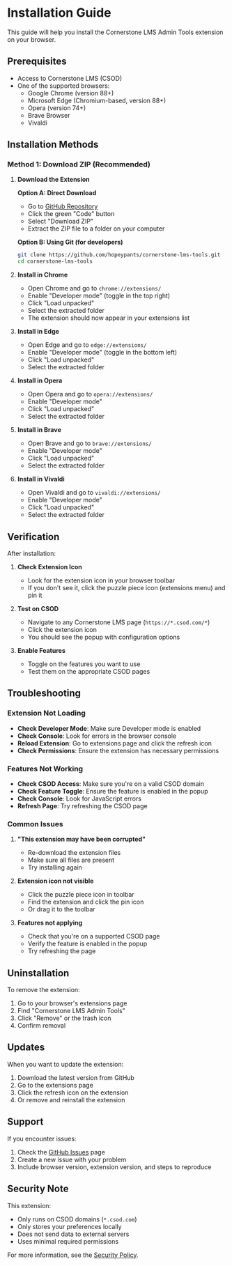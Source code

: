 # Installation Guide

This guide will help you install the Cornerstone LMS Admin Tools extension on your browser.

## Prerequisites

- Access to Cornerstone LMS (CSOD)
- One of the supported browsers:
  - Google Chrome (version 88+)
  - Microsoft Edge (Chromium-based, version 88+)
  - Opera (version 74+)
  - Brave Browser
  - Vivaldi

## Installation Methods

### Method 1: Download ZIP (Recommended)

1. **Download the Extension**
   
   **Option A: Direct Download**
   - Go to [GitHub Repository](https://github.com/hopeypants/cornerstone-lms-tools)
   - Click the green "Code" button
   - Select "Download ZIP"
   - Extract the ZIP file to a folder on your computer
   
   **Option B: Using Git (for developers)**
   ```bash
   git clone https://github.com/hopeypants/cornerstone-lms-tools.git
   cd cornerstone-lms-tools
   ```

2. **Install in Chrome**
   - Open Chrome and go to `chrome://extensions/`
   - Enable "Developer mode" (toggle in the top right)
   - Click "Load unpacked"
   - Select the extracted folder
   - The extension should now appear in your extensions list

3. **Install in Edge**
   - Open Edge and go to `edge://extensions/`
   - Enable "Developer mode" (toggle in the bottom left)
   - Click "Load unpacked"
   - Select the extracted folder

4. **Install in Opera**
   - Open Opera and go to `opera://extensions/`
   - Enable "Developer mode"
   - Click "Load unpacked"
   - Select the extracted folder

5. **Install in Brave**
   - Open Brave and go to `brave://extensions/`
   - Enable "Developer mode"
   - Click "Load unpacked"
   - Select the extracted folder

6. **Install in Vivaldi**
   - Open Vivaldi and go to `vivaldi://extensions/`
   - Enable "Developer mode"
   - Click "Load unpacked"
   - Select the extracted folder

## Verification

After installation:

1. **Check Extension Icon**
   - Look for the extension icon in your browser toolbar
   - If you don't see it, click the puzzle piece icon (extensions menu) and pin it

2. **Test on CSOD**
   - Navigate to any Cornerstone LMS page (`https://*.csod.com/*`)
   - Click the extension icon
   - You should see the popup with configuration options

3. **Enable Features**
   - Toggle on the features you want to use
   - Test them on the appropriate CSOD pages

## Troubleshooting

### Extension Not Loading

- **Check Developer Mode**: Make sure Developer mode is enabled
- **Check Console**: Look for errors in the browser console
- **Reload Extension**: Go to extensions page and click the refresh icon
- **Check Permissions**: Ensure the extension has necessary permissions

### Features Not Working

- **Check CSOD Access**: Make sure you're on a valid CSOD domain
- **Check Feature Toggle**: Ensure the feature is enabled in the popup
- **Check Console**: Look for JavaScript errors
- **Refresh Page**: Try refreshing the CSOD page

### Common Issues

1. **"This extension may have been corrupted"**
   - Re-download the extension files
   - Make sure all files are present
   - Try installing again

2. **Extension icon not visible**
   - Click the puzzle piece icon in toolbar
   - Find the extension and click the pin icon
   - Or drag it to the toolbar

3. **Features not applying**
   - Check that you're on a supported CSOD page
   - Verify the feature is enabled in the popup
   - Try refreshing the page

## Uninstallation

To remove the extension:

1. Go to your browser's extensions page
2. Find "Cornerstone LMS Admin Tools"
3. Click "Remove" or the trash icon
4. Confirm removal

## Updates

When you want to update the extension:

1. Download the latest version from GitHub
2. Go to the extensions page
3. Click the refresh icon on the extension
4. Or remove and reinstall the extension

## Support

If you encounter issues:

1. Check the [GitHub Issues](https://github.com/hopeypants/cornerstone-lms-tools/issues) page
2. Create a new issue with your problem
3. Include browser version, extension version, and steps to reproduce

## Security Note

This extension:
- Only runs on CSOD domains (`*.csod.com`)
- Only stores your preferences locally
- Does not send data to external servers
- Uses minimal required permissions

For more information, see the [Security Policy](SECURITY.md).
